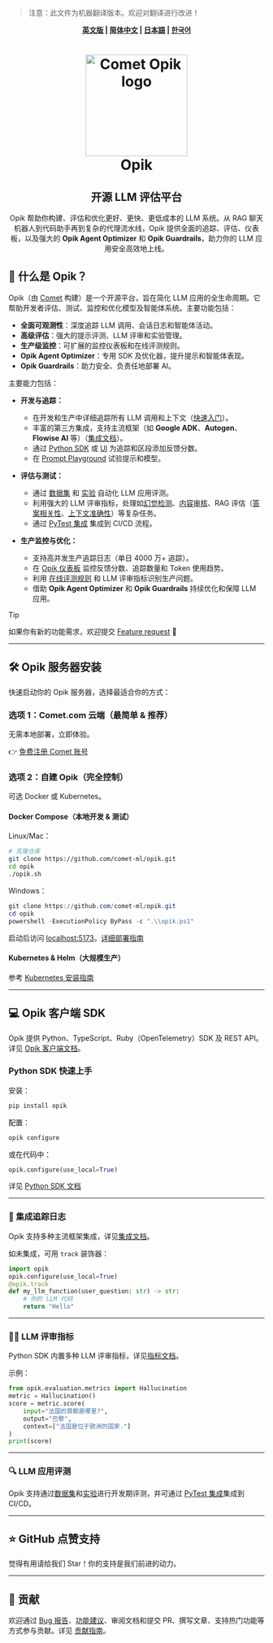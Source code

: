 > 注意：此文件为机器翻译版本。欢迎对翻译进行改进！
<div align="center"><b><a href="README.md">英文版</a> | <a href="readme_CN.md">简体中文</a> | <a href="readme_JP.md">日本語</a> | <a href="readme_KO.md">한국어</a></b></div>

<h1 align="center" style="border-bottom: none">
    <div>
        <a href="https://www.comet.com/site/products/opik/?from=llm&utm_source=opik&utm_medium=github&utm_content=header_img&utm_campaign=opik">
            <picture>
                <source media="(prefers-color-scheme: dark)" srcset="https://raw.githubusercontent.com/comet-ml/opik/refs/heads/main/apps/opik-documentation/documentation/static/img/logo-dark-mode.svg">
                <source media="(prefers-color-scheme: light)" srcset="https://raw.githubusercontent.com/comet-ml/opik/refs/heads/main/apps/opik-documentation/documentation/static/img/opik-logo.svg">
                <img alt="Comet Opik logo" src="https://raw.githubusercontent.com/comet-ml/opik/refs/heads/main/apps/opik-documentation/documentation/static/img/opik-logo.svg" width="200" />
            </picture>
        </a>
        <br>
        Opik
    </div>
</h1>
<h2 align="center" style="border-bottom: none">开源 LLM 评估平台</h2>
<p align="center">
Opik 帮助你构建、评估和优化更好、更快、更低成本的 LLM 系统。从 RAG 聊天机器人到代码助手再到复杂的代理流水线，Opik 提供全面的追踪、评估、仪表板，以及强大的 <b>Opik Agent Optimizer</b> 和 <b>Opik Guardrails</b>，助力你的 LLM 应用安全高效地上线。
</p>

## 🚀 什么是 Opik？

Opik（由 [Comet](https://www.comet.com?from=llm&utm_source=opik&utm_medium=github&utm_content=what_is_opik_link&utm_campaign=opik) 构建）是一个开源平台，旨在简化 LLM 应用的全生命周期。它帮助开发者评估、测试、监控和优化模型及智能体系统。主要功能包括：
* **全面可观测性**：深度追踪 LLM 调用、会话日志和智能体活动。
* **高级评估**：强大的提示评测、LLM 评审和实验管理。
* **生产级监控**：可扩展的监控仪表板和在线评测规则。
* **Opik Agent Optimizer**：专用 SDK 及优化器，提升提示和智能体表现。
* **Opik Guardrails**：助力安全、负责任地部署 AI。

主要能力包括：
* **开发与追踪：**
    * 在开发和生产中详细追踪所有 LLM 调用和上下文（[快速入门](https://www.comet.com/docs/opik/quickstart/?from=llm&utm_source=opik&utm_medium=github&utm_content=quickstart_link&utm_campaign=opik)）。
    * 丰富的第三方集成，支持主流框架（如 **Google ADK**、**Autogen**、**Flowise AI** 等）（[集成文档](https://www.comet.com/docs/opik/tracing/integrations/overview/?from=llm&utm_source=opik&utm_medium=github&utm_content=integrations_link&utm_campaign=opik)）。
    * 通过 [Python SDK](https://www.comet.com/docs/opik/tracing/annotate_traces/#annotating-traces-and-spans-using-the-sdk?from=llm&utm_source=opik&utm_medium=github&utm_content=sdk_link&utm_campaign=opik) 或 [UI](https://www.comet.com/docs/opik/tracing/annotate_traces/#annotating-traces-through-the-ui?from=llm&utm_source=opik&utm_medium=github&utm_content=ui_link&utm_campaign=opik) 为追踪和区段添加反馈分数。
    * 在 [Prompt Playground](https://www.comet.com/docs/opik/prompt_engineering/playground) 试验提示和模型。

* **评估与测试：**
    * 通过 [数据集](https://www.comet.com/docs/opik/evaluation/manage_datasets/?from=llm&utm_source=opik&utm_medium=github&utm_content=datasets_link&utm_campaign=opik) 和 [实验](https://www.comet.com/docs/opik/evaluation/evaluate_your_llm/?from=llm&utm_source=opik&utm_medium=github&utm_content=eval_link&utm_campaign=opik) 自动化 LLM 应用评测。
    * 利用强大的 LLM 评审指标，处理如[幻觉检测](https://www.comet.com/docs/opik/evaluation/metrics/hallucination/?from=llm&utm_source=opik&utm_medium=github&utm_content=hallucination_link&utm_campaign=opik)、[内容审核](https://www.comet.com/docs/opik/evaluation/metrics/moderation/?from=llm&utm_source=opik&utm_medium=github&utm_content=moderation_link&utm_campaign=opik)、RAG 评估（[答案相关性](https://www.comet.com/docs/opik/evaluation/metrics/answer_relevance/?from=llm&utm_source=opik&utm_medium=github&utm_content=alex_link&utm_campaign=opik)、[上下文准确性](https://www.comet.com/docs/opik/evaluation/metrics/context_precision/?from=llm&utm_source=opik&utm_medium=github&utm_content=context_link&utm_campaign=opik)）等复杂任务。
    * 通过 [PyTest 集成](https://www.comet.com/docs/opik/testing/pytest_integration/?from=llm&utm_source=opik&utm_medium=github&utm_content=pytest_link&utm_campaign=opik) 集成到 CI/CD 流程。

* **生产监控与优化：**
    * 支持高并发生产追踪日志（单日 4000 万+ 追踪）。
    * 在 [Opik 仪表板](https://www.comet.com/docs/opik/production/production_monitoring/?from=llm&utm_source=opik&utm_medium=github&utm_content=dashboard_link&utm_campaign=opik) 监控反馈分数、追踪数量和 Token 使用趋势。
    * 利用 [在线评测规则](https://www.comet.com/docs/opik/production/rules/?from=llm&utm_source=opik&utm_medium=github&utm_content=dashboard_link&utm_campaign=opik) 和 LLM 评审指标识别生产问题。
    * 借助 **Opik Agent Optimizer** 和 **Opik Guardrails** 持续优化和保障 LLM 应用。

> [!TIP]
> 如果你有新的功能需求，欢迎提交 [Feature request](https://github.com/comet-ml/opik/issues/new/choose) 🚀

---

## 🛠️ Opik 服务器安装

快速启动你的 Opik 服务器，选择最适合你的方式：

### 选项 1：Comet.com 云端（最简单 & 推荐）
无需本地部署，立即体验。

👉 [免费注册 Comet 账号](https://www.comet.com/signup?from=llm&utm_source=opik&utm_medium=github&utm_content=install_create_link&utm_campaign=opik)

### 选项 2：自建 Opik（完全控制）
可选 Docker 或 Kubernetes。

#### Docker Compose（本地开发 & 测试）
Linux/Mac：
```bash
# 克隆仓库
git clone https://github.com/comet-ml/opik.git
cd opik
./opik.sh
```
Windows：
```powershell
git clone https://github.com/comet-ml/opik.git
cd opik
powershell -ExecutionPolicy ByPass -c ".\\opik.ps1"
```
启动后访问 [localhost:5173](http://localhost:5173)。[详细部署指南](https://www.comet.com/docs/opik/self-host/local_deployment?from=llm&utm_source=opik&utm_medium=github&utm_content=self_host_link&utm_campaign=opik)

#### Kubernetes & Helm（大规模生产）
参考 [Kubernetes 安装指南](https://www.comet.com/docs/opik/self-host/kubernetes/#kubernetes-installation?from=llm&utm_source=opik&utm_medium=github&utm_content=kubernetes_link&utm_campaign=opik)

---

## 💻 Opik 客户端 SDK

Opik 提供 Python、TypeScript、Ruby（OpenTelemetry）SDK 及 REST API。详见 [Opik 客户端文档](apps/opik-documentation/documentation/fern/docs/reference/overview.mdx)。

### Python SDK 快速上手
安装：
```bash
pip install opik
```
配置：
```bash
opik configure
```
或在代码中：
```python
opik.configure(use_local=True)
```
详见 [Python SDK 文档](apps/opik-documentation/documentation/fern/docs/reference/python-sdk/)

---

### 📝 集成追踪日志

Opik 支持多种主流框架集成，详见[集成文档](https://www.comet.com/docs/opik/tracing/integrations/overview/?from=llm&utm_source=opik&utm_medium=github&utm_content=integrations_link&utm_campaign=opik)。

如未集成，可用 `track` 装饰器：
```python
import opik
opik.configure(use_local=True)
@opik.track
def my_llm_function(user_question: str) -> str:
    # 你的 LLM 代码
    return "Hello"
```

---

### 🧑‍⚖️ LLM 评审指标

Python SDK 内置多种 LLM 评审指标，详见[指标文档](https://www.comet.com/docs/opik/evaluation/metrics/overview/?from=llm&utm_source=opik&utm_medium=github&utm_content=metrics_2_link&utm_campaign=opik)。

示例：
```python
from opik.evaluation.metrics import Hallucination
metric = Hallucination()
score = metric.score(
    input="法国的首都是哪里?",
    output="巴黎",
    context=["法国是位于欧洲的国家."]
)
print(score)
```

---

### 🔍 LLM 应用评测

Opik 支持通过[数据集](https://www.comet.com/docs/opik/evaluation/manage_datasets/?from=llm&utm_source=opik&utm_medium=github&utm_content=datasets_2_link&utm_campaign=opik)和[实验](https://www.comet.com/docs/opik/evaluation/evaluate_your_llm/?from=llm&utm_source=opik&utm_medium=github&utm_content=experiments_link&utm_campaign=opik)进行开发期评测，并可通过 [PyTest 集成](https://www.comet.com/docs/opik/testing/pytest_integration/?from=llm&utm_source=opik&utm_medium=github&utm_content=pytest_2_link&utm_campaign=opik)集成到 CI/CD。

---

## ⭐ GitHub 点赞支持

觉得有用请给我们 Star！你的支持是我们前进的动力。

---

## 🤝 贡献

欢迎通过 [Bug 报告](https://github.com/comet-ml/opik/issues)、[功能建议](https://github.com/comet-ml/opik/issues)、审阅文档和提交 PR、撰写文章、支持热门功能等方式参与贡献。详见 [贡献指南](CONTRIBUTING.md)。
